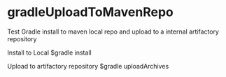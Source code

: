 # gradleUploadToMavenRepo


Test Gradle install to maven local repo and upload to a internal artifactory repository

Install to Local
$gradle install


Upload to artifactory repository
$gradle uploadArchives
